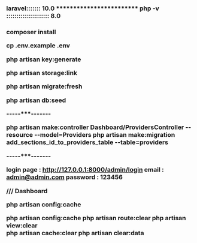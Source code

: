 <h3> laravel::::::: 10.0 ************************ php -v ::::::::::::::::::::: 8.0 <h3>




composer install

cp .env.example .env

php artisan key:generate

php artisan storage:link

php artisan migrate:fresh

php artisan db:seed

-----***-------

php artisan  make:controller Dashboard/ProvidersController --resource --model=Providers
php artisan make:migration add_sections_id_to_providers_table --table=providers

-----***-------



login page : <http://127.0.0.1:8000/admin/login>
email : admin@admin.com
password : 123456


/// Dashboard

 php artisan config:cache

 php artisan config:cache
php artisan route:clear
php artisan view:clear  
php artisan cache:clear 
php artisan clear:data 
